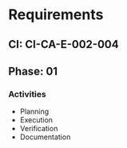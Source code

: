 # Requirements

## CI: CI-CA-E-002-004
## Phase: 01

### Activities
- Planning
- Execution
- Verification
- Documentation
